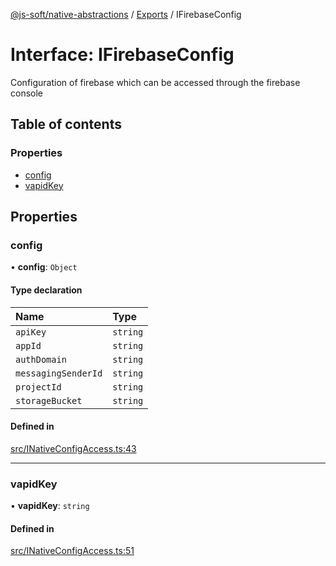 [@js-soft/native-abstractions](../README.md) / [Exports](../modules.md) / IFirebaseConfig

# Interface: IFirebaseConfig

Configuration of firebase which can be accessed through the firebase console

## Table of contents

### Properties

- [config](IFirebaseConfig.md#config)
- [vapidKey](IFirebaseConfig.md#vapidkey)

## Properties

### config

• **config**: `Object`

#### Type declaration

| Name | Type |
| :------ | :------ |
| `apiKey` | `string` |
| `appId` | `string` |
| `authDomain` | `string` |
| `messagingSenderId` | `string` |
| `projectId` | `string` |
| `storageBucket` | `string` |

#### Defined in

[src/INativeConfigAccess.ts:43](https://github.com/js-soft/ts-native-access/blob/feba5fc/packages/abstractions/src/INativeConfigAccess.ts#L43)

___

### vapidKey

• **vapidKey**: `string`

#### Defined in

[src/INativeConfigAccess.ts:51](https://github.com/js-soft/ts-native-access/blob/feba5fc/packages/abstractions/src/INativeConfigAccess.ts#L51)
